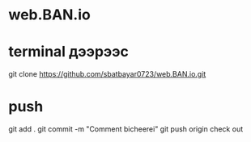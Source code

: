 # web.BAN.io

# terminal дээрээс

 git clone https://github.com/sbatbayar0723/web.BAN.io.git
 
 # push
 git add .
 git commit -m "Comment bicheerei"
 git push origin check out
 

 
 
